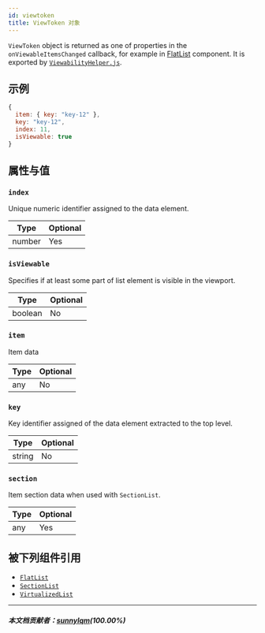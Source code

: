 ```yaml
---
id: viewtoken
title: ViewToken 对象
---
```


`ViewToken` object is returned as one of properties in the `onViewableItemsChanged` callback, for example in [FlatList](flatlist) component. It is exported by [`ViewabilityHelper.js`](https://github.com/facebook/react-native/blob/master/Libraries/Lists/ViewabilityHelper.js).

## 示例

```js
{
  item: { key: "key-12" },
  key: "key-12",
  index: 11,
  isViewable: true
}
```

## 属性与值

### `index`

Unique numeric identifier assigned to the data element.

| Type   | Optional |
| ------ | -------- |
| number | Yes      |

### `isViewable`

Specifies if at least some part of list element is visible in the viewport.

| Type    | Optional |
| ------- | -------- |
| boolean | No       |

### `item`

Item data

| Type | Optional |
| ---- | -------- |
| any  | No       |

### `key`

Key identifier assigned of the data element extracted to the top level.

| Type   | Optional |
| ------ | -------- |
| string | No       |

### `section`

Item section data when used with `SectionList`.

| Type | Optional |
| ---- | -------- |
| any  | Yes      |

## 被下列组件引用

- [`FlatList`](flatlist)
- [`SectionList`](sectionlist)
- [`VirtualizedList`](virtualizedlist)

---

##### 本文档贡献者：[sunnylqm](https://github.com/search?q=sunnylqm&type=Users)(100.00%)

